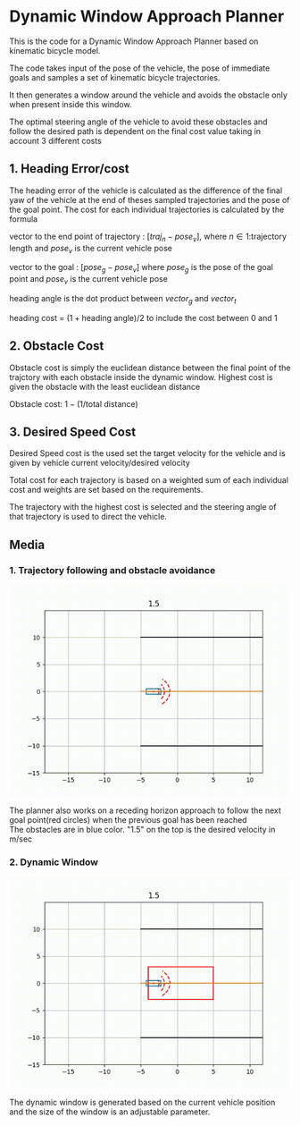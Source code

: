 # Dynamic Window Approach Planner

This is the code for a Dynamic Window Approach Planner based on kinematic bicycle model.

The code takes input of the pose of the vehicle, the pose of immediate goals and samples a set of kinematic bicycle trajectories.

It then generates a window around the vehicle and avoids the obstacle only when present inside this window.

The optimal steering angle of the vehicle to avoid these obstacles and follow the desired path is dependent on the final cost value taking in account 3 different costs

## 1. Heading Error/cost 
The heading error of the vehicle is calculated as the difference of the final yaw of the vehicle at the end of theses sampled trajectories and the pose of the goal point.
The cost for each individual trajectories is calculated by the formula 

vector to the end point of trajectory : $[traj_n - pose_v]$, where $n \in \text{1:trajectory length}$ and $pose_v$ is the current vehicle pose

vector to the goal  : $[pose_g - pose_v]$ where $pose_g$ is the pose of the goal point and $pose_v$ is the current vehicle pose

heading angle is the dot product between $vector_g$ and $vector_t$

heading cost = $(1+\text{heading angle})/2$ to include the cost between 0 and 1

## 2. Obstacle Cost
Obstacle cost is simply the euclidean distance between the final point of the trajctory with each obstacle inside the dynamic window.
Highest cost is given the obstacle with the least euclidean distance

Obstacle cost: $1-(1/\text{total distance})$

## 3. Desired Speed Cost
Desired Speed cost is the used set the target velocity for the vehicle and is given by $\text{vehicle current velocity}/ \text{desired velocity}$

Total cost for each trajectory is based on a weighted sum of each individual cost and weights are set based on the requirements.

The trajectory with the highest cost is selected and the steering angle of that trajectory is used to direct the vehicle.

## Media
### 1. Trajectory following and obstacle avoidance
![video](https://github.com/saksham18kukreja/DWA_Planner/blob/main/media/video.gif)

The planner also works on a receding horizon approach to follow the next goal point(red circles) when the previous goal has been reached<br>
The obstacles are in blue color.
"1.5" on the top is the desired velocity in m/sec

### 2. Dynamic Window
![video](https://github.com/saksham18kukreja/DWA_Planner/blob/main/media/video_window.gif)

The dynamic window is generated based on the current vehicle position and the size of the window is an adjustable parameter.
